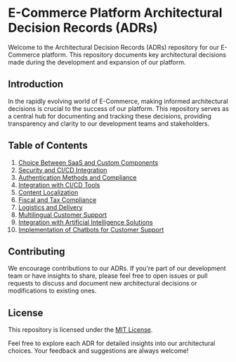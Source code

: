 # E-Commerce Platform Architectural Decision Records (ADRs)

Welcome to the Architectural Decision Records (ADRs) repository for our E-Commerce platform. This repository documents key architectural decisions made during the development and expansion of our platform.

## Introduction

In the rapidly evolving world of E-Commerce, making informed architectural decisions is crucial to the success of our platform. This repository serves as a central hub for documenting and tracking these decisions, providing transparency and clarity to our development teams and stakeholders.

## Table of Contents

1. [Choice Between SaaS and Custom Components](./ADR-001:%20Choice%20Between%20SaaS%20and%20Custom%20Components%20for%20E-Commerce%20Platform%20Architecture.md)
2. [Security and CI/CD Integration](./ADR-002:%20Security%20and%20CI-CD%20Integration.md)
3. [Authentication Methods and Compliance](./ADR-003:%20Authentication%20Methods%20and%20Compliance.md)
4. [Integration with CI/CD Tools](./ADR-004:%20Integration%20with%20CI-CD%20Tools.md)
5. [Content Localization](./ADR-005:%20Content%20Localization.md)
6. [Fiscal and Tax Compliance](./ADR-006:%20Fiscal%20and%20Tax%20Compliance.md)
7. [Logistics and Delivery](./ADR-007:%20Logistics%20and%20Delivery.md)
8. [Multilingual Customer Support](./ADR-008:%20Multilingual%20Customer%20Support.md)
9. [Integration with Artificial Intelligence Solutions](./ADR-009:%20Integration%20with%20Artificial%20Intelligence%20Solutions.md)
10. [Implementation of Chatbots for Customer Support](./ADR-010:%20Implementation%20of%20Chatbots%20for%20Customer%20Support.md)

## Contributing

We encourage contributions to our ADRs. If you're part of our development team or have insights to share, please feel free to open issues or pull requests to discuss and document new architectural decisions or modifications to existing ones.

## License

This repository is licensed under the [MIT License](LICENSE).

Feel free to explore each ADR for detailed insights into our architectural choices. Your feedback and suggestions are always welcome!

